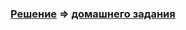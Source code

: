 ### [Решение](https://github.com/Mortiferus/2.4.Static/src) => [домашнего задания](https://github.com/netology-code/javaqa-homeworks/tree/master/params#%D0%B7%D0%B0%D0%B4%D0%B0%D1%87%D0%B0-1---%D1%81%D1%82%D0%B0%D1%82%D0%B8%D1%81%D1%82%D0%B8%D0%BA%D0%B0)